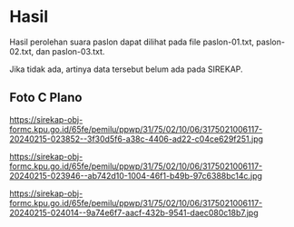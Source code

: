 # Hasil

Hasil perolehan suara paslon dapat dilihat pada file paslon-01.txt, paslon-02.txt, dan paslon-03.txt.

Jika tidak ada, artinya data tersebut belum ada pada SIREKAP.

## Foto C Plano

https://sirekap-obj-formc.kpu.go.id/65fe/pemilu/ppwp/31/75/02/10/06/3175021006117-20240215-023852--3f30d5f6-a38c-4406-ad22-c04ce629f251.jpg

https://sirekap-obj-formc.kpu.go.id/65fe/pemilu/ppwp/31/75/02/10/06/3175021006117-20240215-023946--ab742d10-1004-46f1-b49b-97c6388bc14c.jpg

https://sirekap-obj-formc.kpu.go.id/65fe/pemilu/ppwp/31/75/02/10/06/3175021006117-20240215-024014--9a74e6f7-aacf-432b-9541-daec080c18b7.jpg
